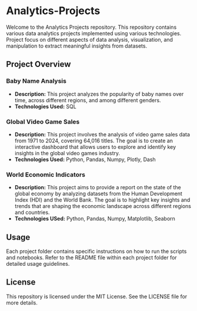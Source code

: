 # Analytics-Projects
Welcome to the Analytics Projects repository. This repository contains various data analytics projects implemented using various technologies. Project focus on different aspects of data analysis, visualization, and manipulation to extract meaningful insights from datasets.

## Project Overview
### Baby Name Analysis
- **Description:** This project analyzes the popularity of baby names over time, across different regions, and among different genders.
- **Technologies Used:** SQL

### Global Video Game Sales
- **Description:** This project involves the analysis of video game sales data from 1971 to 2024, covering 64,016 titles. The goal is to create an interactive dashboard that allows users to explore and identify key insights in the global video games industry.
- **Technologies Used:** Python, Pandas, Numpy, Plotly, Dash

### World Economic Indicators
- **Description:** This project aims to provide a report on the state of the global economy by analyzing datasets from the Human Development Index (HDI) and the World Bank. The goal is to highlight key insights and trends that are shaping the economic landscape across different regions and countries.
- **Technologies USed:** Python, Pandas, Numpy, Matplotlib, Seaborn

## Usage
Each project folder contains specific instructions on how to run the scripts and notebooks. Refer to the README file within each project folder for detailed usage guidelines.

## License
This repository is licensed under the MIT License. See the LICENSE file for more details.


